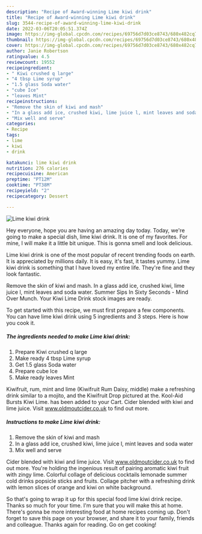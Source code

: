 ```yaml
---
description: "Recipe of Award-winning Lime kiwi drink"
title: "Recipe of Award-winning Lime kiwi drink"
slug: 3544-recipe-of-award-winning-lime-kiwi-drink
date: 2022-03-06T20:05:51.374Z
image: https://img-global.cpcdn.com/recipes/69756d7d03ce8743/680x482cq70/lime-kiwi-drink-recipe-main-photo.jpg
thumbnail: https://img-global.cpcdn.com/recipes/69756d7d03ce8743/680x482cq70/lime-kiwi-drink-recipe-main-photo.jpg
cover: https://img-global.cpcdn.com/recipes/69756d7d03ce8743/680x482cq70/lime-kiwi-drink-recipe-main-photo.jpg
author: Janie Robertson
ratingvalue: 4.5
reviewcount: 19552
recipeingredient:
- " Kiwi crushed q large"
- "4 tbsp Lime syrup"
- "1.5 glass Soda water"
- "cube Ice"
- "leaves Mint"
recipeinstructions:
- "Remove the skin of kiwi and mash"
- "In a glass add ice, crushed kiwi, lime juice l, mint leaves and soda water"
- "Mix well and serve"
categories:
- Recipe
tags:
- lime
- kiwi
- drink

katakunci: lime kiwi drink 
nutrition: 276 calories
recipecuisine: American
preptime: "PT12M"
cooktime: "PT38M"
recipeyield: "2"
recipecategory: Dessert

---
```



![Lime kiwi drink](https://img-global.cpcdn.com/recipes/69756d7d03ce8743/680x482cq70/lime-kiwi-drink-recipe-main-photo.jpg)

Hey everyone, hope you are having an amazing day today. Today, we're going to make a special dish, lime kiwi drink. It is one of my favorites. For mine, I will make it a little bit unique. This is gonna smell and look delicious.

Lime kiwi drink is one of the most popular of recent trending foods on earth. It is appreciated by millions daily. It is easy, it's fast, it tastes yummy. Lime kiwi drink is something that I have loved my entire life. They're fine and they look fantastic.

Remove the skin of kiwi and mash. In a glass add ice, crushed kiwi, lime juice l, mint leaves and soda water. Summer Sips In Sixty Seconds - Mind Over Munch. Your Kiwi Lime Drink stock images are ready.


To get started with this recipe, we must first prepare a few components. You can have lime kiwi drink using 5 ingredients and 3 steps. Here is how you cook it.

<!--inarticleads1-->

##### The ingredients needed to make Lime kiwi drink:

1. Prepare  Kiwi crushed q large
1. Make ready 4 tbsp Lime syrup
1. Get 1.5 glass Soda water
1. Prepare cube Ice
1. Make ready leaves Mint


Kiwifruit, rum, mint and lime (Kiwifruit Rum Daisy, middle) make a refreshing drink similar to a mojito, and the Kiwifruit Drop pictured at the. Kool-Aid Bursts Kiwi Lime. has been added to your Cart. Cider blended with kiwi and lime juice. Visit www.oldmoutcider.co.uk to find out more. 

<!--inarticleads2-->

##### Instructions to make Lime kiwi drink:

1. Remove the skin of kiwi and mash
1. In a glass add ice, crushed kiwi, lime juice l, mint leaves and soda water
1. Mix well and serve


Cider blended with kiwi and lime juice. Visit www.oldmoutcider.co.uk to find out more. You&#39;re holding the ingenious result of pairing aromatic kiwi fruit with zingy lime. Colorful collage of delicious cocktails lemonade summer cold drinks popsicle sticks and fruits. Collage pitcher with a refreshing drink with lemon slices of orange and kiwi on white background. 

So that's going to wrap it up for this special food lime kiwi drink recipe. Thanks so much for your time. I'm sure that you will make this at home. There's gonna be more interesting food at home recipes coming up. Don't forget to save this page on your browser, and share it to your family, friends and colleague. Thanks again for reading. Go on get cooking!
